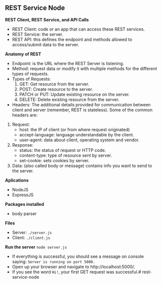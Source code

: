 ## REST Service Node

**REST Client, REST Service, and API Calls**
- REST Client: code or an app that can access these REST services.
- REST Service: the server. 
- REST API: this defines the endpoint and methods allowed to access/submit data to the server. 

**Anatomy of REST**
- Endpoint: is the URL where the REST Server is listening.
- Method: request data or modify it with multiple methods for the different types of requests.
- Types of Requests: 
    1. GET: Get resource from the server.
    2. POST: Create resource to the server.
    3. PATCH or PUT: Update existing resource on the server.
    4. DELETE: Delete existing resource from the server.
- Headers: The additional details provided for communication between client and server (remember, REST is stateless). Some of the common headers are:
1. Request: 
    - host: the IP of client (or from where request originated)
    - accept-language: language understandable by the client.
    - user-agent: data about client, operating system and vendor.
2. Response:
    - status: the status of request or HTTP code.
    - content-type: type of resource sent by server.
    - set-cookie: sets cookies by server.
3. Data: (also called body or message) contains info you want to send to the server. 

**Aplications**
- NodeJS
- ExpressJS

**Packages installed**
- body parser

**Files**
- Server: ```./server.js```
- Client: ```./client.js```

**Run the server**
```node server.js```

- If everything is successful, you should see a message on console saying: ```Server is running on port 5000.```  
- Open up your browser and navigate to http://localhost:5000/.
- If you see the word ```Hi!```, your first GET request was successful.# rest-service-node
